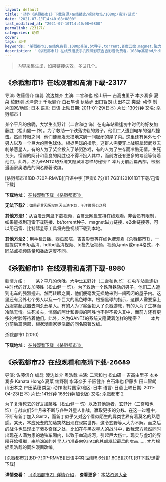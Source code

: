 ```yaml
---
layout: default
title: '动作《杀戮都市1》下载资源/在线播放/视频地址/1080p/高清/蓝光'
date: "2021-07-10T14:40:08+0800"
last_modified_at: "2021-07-10T14:40:08+0800"
permalink: /23177/
categories: 动作
cover:
tags: 动作
keywords: '杀戮都市1,在线免费看,1080p高清,bt种子,torrent,百度云盘,magnet,磁力链,迅雷下载资源'
description: '《杀戮都市1》在线云播放手机西瓜影院吉吉影音免费看，1080p高清bd/hd未删减完整版和tc抢先枪版，mkv/mp4格式，附带bt/torrent种子、magnet/磁力链、百度云盘、网盘资源迅雷下载链接'
---
```


>内容采集生成，如果链接失效，多试几个。


## 《杀戮都市1》在线观看和高清下载-23177

导演: 佐藤信介 编剧: 渡边雄介 主演: 二宫和也 松山研一 吉高由里子 本乡奏多 夏菜 绫野刚 水泽奈子 千阪健介 白石隼也 伊藤步 田口智朗 山田孝之 类型: 动作 制片国家/地区: 日本 语言: 日语 上映日期: 2011-01-29(日本) 片长: 130分钟 又名: 杀戮都市 1

某个平凡的傍晚，大学生玄野计（二宫和也 饰）在电车站重逢初中时代的好友加藤胜（松山健一 饰）。为了救助一个跌落铁轨的男子，他们二人遭到电车的强烈撞击。然而转眼之间，他们便毫发无损地来到一间密闭的屋子内。这里还有另外七个男人以及一个巨大的黑色球体。根据黑球的指示，这群人需要穿上战服拿起武器去刺杀葱星人。有的人为了奖金投入了杀戮游戏，有的人为了生存而冷酷无情。生死关头，懦弱的阿计和善良的阿胜也不得不投入其中，而前方还有更多的考验等待着他们。此外，名为GANTZ的系统又隐藏着怎样的秘密？ 本片分前后篇两部，根据漫画家奥浩哉的同名原著改编。


[杀戮都市1][BD-720P-RMVB][日语中字][豆瓣6.7分][1.7GB][2010][BT下载/迅雷下载]

**下载地址**： [在线观看下载 《杀戮都市1》](https://www.btdx8.com/torrent/gantz_2011.html) 


**无法下载?**：`如果迅雷因版权原因无法下载，关注微信公众号 `

**其他方法1**：从百度云网盘下载视频，百度云网盘支持在线观看，非会员有限制，如果能找到迅雷下载链接、bt/torrent种子、magnet磁力链接、e2dk链接等，可以用迅雷、比特彗星等工具将完整视频下载到本地。

**其他方法2**：用手机云播、西瓜影院、吉吉影音等在线免费观看《杀戮都市1》，一般提供1080p高清、hd/bd高清视频、tc抢先版视频，视频为mkv或mp4格式，不同站点视频质量和播放速度不同。


## 《杀戮都市1》在线观看和高清下载-8980

剧情介绍：　　某个平凡的傍晚，大学生玄野计（二宫和也 饰）在电车站重逢初中时代的好友加藤胜（松山健一 饰）。为了救助一个跌落铁轨的男子，他们二人遭到电车的强烈撞击。然而转眼之间，他们便毫发无损地来到一间密闭的屋子内。这里还有另外七个男人以及一个巨大的黑色球体。根据黑球的指示，这群人需要穿上战服拿起武器去刺杀葱星人。有的人为了奖金投入了杀戮游戏，有的人为了生存而冷酷无情。生死关头，懦弱的阿计和善良的阿胜也不得不投入其中，而前方还有更多的考验等待着他们。此外，名为GANTZ的系统又隐藏着怎样的秘密？ 　　本片分前后篇两部，根据漫画家奥浩哉的同名原著改编。


杀戮都市1 (2010)

**下载地址**： [在线观看下载 《杀戮都市1》](https://www.btbtdy.me/btdy/dy10136.html) 


## 《杀戮都市2》在线观看和高清下载-26689

导演: 佐藤信介 编剧: 渡边雄介 奥浩哉 主演: 二宫和也 松山研一 吉高由里子 本乡奏多 Kanata Hongô 夏菜 绫野刚 水泽奈子 千阪健介 白石隼也 伊藤步 田口智朗 山田孝之 户田菜穗 类型: 动作 制片国家/地区: 日本 语言: 日语 上映日期: 2011-04-23(日本) 片长: 141分钟 168分钟(加长版) 又名: 杀戮都市 2

为了复活死去的好友加藤胜（松山健一 饰）以及其他逝者，玄野计（二宫和也 饰）与战友们5个月来不断与各种外星人作战，赢取更多的分数。在这一过程中，不断有新丁加入Gantz，而新丁似乎又对这个看似陌生的异类世界有着莫名的熟悉感。某天，本应死去的加藤突然出现在现实世界，这令玄野等人大为不解。而之后的战斗也显现出了诸多奇怪之处，比如在与黑衣星人的战斗中，敌我双方竟然同时出现在人满为患的地铁车厢内，以致于血流成河，引起巨大伤亡。现实与虚幻的界限开始模糊，来势汹汹的外星人也准备向Gantz的总部发起最后的攻击…… 本片根据奥浩哉的同名漫画改编。


[杀戮都市2][BD-720P-RMVB][日语中字][豆瓣6.6分][1.8GB][2011][BT下载/迅雷下载]

**详情查看**： [《杀戮都市2》详情介绍](/movie/26689/)， **查看更多**：[本站资源大全](/movie/t/all/)

